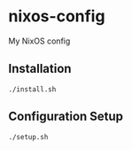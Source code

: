 # nixos-config

My NixOS config

## Installation
```
./install.sh
```

## Configuration Setup
```
./setup.sh
```
